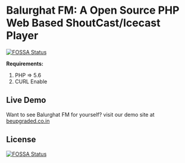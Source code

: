 # Balurghat FM: A Open Source PHP Web Based ShoutCast/Icecast Player
[![FOSSA Status](https://app.fossa.com/api/projects/git%2Bgithub.com%2FBalurghat-FM%2Fbalurghatfm_site_content.svg?type=small)](https://app.fossa.com/projects/git%2Bgithub.com%2FBalurghat-FM%2Fbalurghatfm_site_content?ref=badge_small)

**Requirements:**
1. PHP => 5.6
2. CURL Enable

## Live Demo

Want to see Balurghat FM for yourself? visit our demo site at [beupgraded.co.in](http://www.beupgraded.co.in)


## License
[![FOSSA Status](https://app.fossa.io/api/projects/git%2Bgithub.com%2FBalurghat-FM%2Fbalurghatfm_site_content.svg?type=large)](https://app.fossa.io/projects/git%2Bgithub.com%2FBalurghat-FM%2Fbalurghatfm_site_content?ref=badge_large)